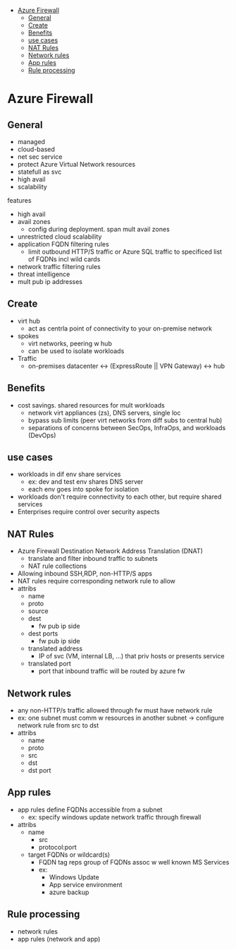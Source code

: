 - [Azure Firewall](#azure-firewall)
  - [General](#general)
  - [Create](#create)
  - [Benefits](#benefits)
  - [use cases](#use-cases)
  - [NAT Rules](#nat-rules)
  - [Network rules](#network-rules)
  - [App rules](#app-rules)
  - [Rule processing](#rule-processing)
# Azure Firewall

## General

* managed
* cloud-based
* net sec service
* protect Azure Virtual Network resources
* statefull as svc
* high avail
* scalability


features
* high avail
* avail zones
  * config during deployment. span mult avail zones
* unrestricted cloud scalability
* application FQDN filtering rules
  * limit outbound HTTP/S traffic or Azure SQL traffic to specificed list of FQDNs incl wild cards
* network traffic filtering rules
* threat intelligence
* mult pub ip addresses

## Create

* virt hub
  * act as centrla point of connectivity to your on-premise network
* spokes
  * virt networks, peering w hub
  * can be used to isolate workloads
* Traffic
  * on-premises datacenter <-> (ExpressRoute || VPN Gateway) <-> hub 

## Benefits
* cost savings. shared resources for mult workloads
  * network virt appliances (zs), DNS servers, single loc
  * bypass sub limits (peer virt networks from diff subs to central hub)
  * separations of concerns between SecOps, InfraOps, and   workloads (DevOps)

## use cases
* workloads in dif env share services
  * ex: dev and test env shares DNS server
  * each env goes into spoke for isolation
* workloads don't require connectivity to each other, but require shared services
* Enterprises require control over security aspects

## NAT Rules
* Azure Firewall Destination Network Address Translation (DNAT)
  * translate and filter inbound traffic to subnets
  * NAT rule collections
* Allowing inbound SSH,RDP, non-HTTP/S apps 
* NAT rules require corresponding network rule to allow
* attribs
  * name
  * proto
  * source
  * dest    
    * fw pub ip side
  * dest ports
    * fw pub ip side
  * translated address 
    * IP of svc (VM, internal LB, ...) that priv hosts or presents service
  * translated port
    * port that inbound traffic will be routed by azure fw


## Network rules
* any non-HTTP/s traffic allowed through fw must have network rule
* ex: one subnet must comm w resources in another subnet -> configure network rule from src to dst
* attribs
  * name 
  * proto
  * src
  * dst 
  * dst port

## App rules
* app rules define FQDNs accessible from a subnet
  * ex: specify windows update network traffic through firewall
* attribs
  * name
    * src
    * protocol:port
  * target FQDNs or wildcard(s)
    * FQDN tag reps group of FQDNs assoc w well known MS Services
    * ex: 
      * Windows Update
      * App service environment
      * azure backup

## Rule processing
* network rules
* app rules (network and app)